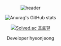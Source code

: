 
<div align=center>
  
![header](https://capsule-render.vercel.app/api?type=Waving&color=0a0f0b&height=350&section=header&text=Hyeonjeongs%20Profile&fontSize=60&fontColor=FFFFFF)

![Anurag's GitHub stats](https://github-readme-stats.vercel.app/api?username=hyeonjeongs&show_icons=true&theme=radical)

[![Solved.ac
프로필](http://mazassumnida.wtf/api/v2/generate_badge?boj=py0429)](https://solved.ac/py0429)

Developer hyeonjeong
  
</div>
